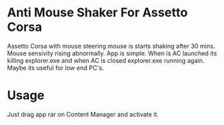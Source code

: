 # Anti Mouse Shaker For Assetto Corsa

Assetto Corsa with mouse steering mouse is starts shaking after 30 mins. Mouse sensivity rising abnormally. App is simple. When is AC launched its killing explorer.exe and when AC is closed explorer.exe running again. Maybe its useful for low end PC's.

# Usage

Just drag app rar on Content Manager and activate it.
